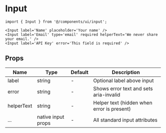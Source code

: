 # Input

```tsx
import { Input } from '@/components/ui/input';

<Input label='Name' placeholder='Your name' />
<Input label='Email' type='email' required helperText='We never share your email.' />
<Input label='API Key' error='This field is required' />
```

## Props

| Name       | Type       | Default | Description                                 |
|------------|------------|---------|---------------------------------------------|
| label      | string     | -       | Optional label above input                   |
| error      | string     | -       | Shows error text and sets aria-invalid       |
| helperText | string     | -       | Helper text (hidden when error is present)   |
| ...        | native input props | - | All standard input attributes               |
